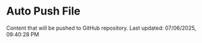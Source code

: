 # Auto Push File

Content that will be pushed to GitHub repository.
Last updated: 07/06/2025, 09:40:28 PM